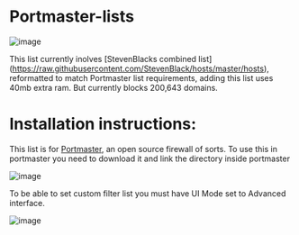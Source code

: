 # Portmaster-lists

![image](https://github.com/Chaython/Portmaster-lists/assets/6486343/4ab29a16-3837-4c5b-8336-a7e5731112a2)

This list currently inolves [StevenBlacks combined list] (https://raw.githubusercontent.com/StevenBlack/hosts/master/hosts), reformatted to match Portmaster list requirements, adding this list uses 40mb extra ram. But currently blocks 200,643 domains.

<h1>Installation instructions:</h1>

This list is for [Portmaster](https://github.com/christianhaitian/PortMaster), an open source firewall of sorts. 
To use this in portmaster you need to download it and link the directory inside portmaster

![image](https://github.com/Chaython/Portmaster-lists/assets/6486343/6c7edb7c-b0d9-4988-88ed-f931526b0965)

To be able to set custom filter list you must have UI Mode set to Advanced interface.

![image](https://github.com/Chaython/Portmaster-lists/assets/6486343/c874915f-8176-4842-8fa9-16bed2a2604c)
